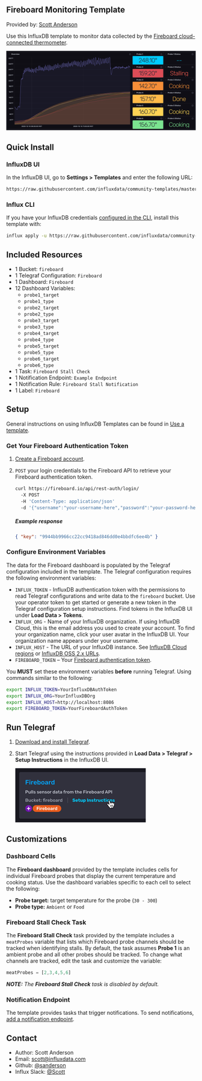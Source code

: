 ## Fireboard Monitoring Template

Provided by: [Scott Anderson](https://github.com/sanderson/)

Use this InfluxDB template to monitor data collected by the
[Fireboard cloud-connected thermometer](https://www.fireboard.com/).

![Fireboard Dashboard Screenshot](img/fireboard_dashboard.png)

## Quick Install

### InfluxDB UI

In the InfluxDB UI, go to **Settings > Templates** and enter the following URL:

```sh
https://raw.githubusercontent.com/influxdata/community-templates/master/fireboard/fireboard.yml
```

### Influx CLI

If you have your InfluxDB credentials [configured in the CLI](https://docs.influxdata.com/influxdb/v2.0/reference/cli/influx/config/), install this template with:

```sh
influx apply -u https://raw.githubusercontent.com/influxdata/community-templates/master/fireboard/fireboard.yml
```

## Included Resources

- 1 Bucket: `fireboard`
- 1 Telegraf Configuration: `Fireboard`
- 1 Dashboard: `Fireboard`
- 12 Dashboard Variables:
  - `probe1_target`
  - `probe1_type`
  - `probe2_target`
  - `probe2_type`
  - `probe3_target`
  - `probe3_type`
  - `probe4_target`
  - `probe4_type`
  - `probe5_target`
  - `probe5_type`
  - `probe6_target`
  - `probe6_type`
- 1 Task: `Fireboard Stall Check`
- 1 Notification Endpoint: `Example Endpoint`
- 1 Notification Rule: `Fireboard Stall Notification`
- 1 Label: `Fireboard`

## Setup

General instructions on using InfluxDB Templates can be found in [Use a template](../docs/use_a_template.md).

### Get Your Fireboard Authentication Token

1. [Create a Fireboard account](https://docs.fireboard.io/start/account.html#create-your-account).
2. `POST` your login credentials to the Fireboard API to retrieve your Fireboard authentication token.

    ```sh
    curl https://fireboard.io/api/rest-auth/login/
      -X POST
      -H 'Content-Type: application/json'
      -d '{"username":"your-username-here","password":"your-password-here"}'
    ```

    ##### Example response
    ```json
    { "key": "9944bb9966cc22cc9418ad846dd0e4bbdfc6ee4b" }
    ```

### Configure Environment Variables

The data for the Fireboard dashboard is populated by the Telegraf configuration
included in the template.
The Telegraf configuration requires the following environment variables:

- `INFLUX_TOKEN` - InfluxDB authentication token with the permissions to read
  Telegraf configurations and write data to the `fireboard` bucket.
  Use your operator token to get started or generate a new token in the
  Telegraf configuration setup instructions.
  Find tokens in the InfluxDB UI under **Load Data > Tokens**.
- `INFLUX_ORG` - Name of your InfluxDB organization.
  If using InfluxDB Cloud, this is the email address you used to create your account.
  To find your organization name, click your user avatar in the InfluxDB UI.
  Your organization name appears under your username.
- `INFLUX_HOST` - The URL of your InfluxDB instance.
  See [InfluxDB Cloud regions](https://docs.influxdata.com/influxdb/cloud/reference/regions/)
  or [InfluxDB OSS 2.x URLs](https://docs.influxdata.com/influxdb/latest/reference/urls/).
- `FIREBOARD_TOKEN` – Your [Fireboard authentication token](#get-your-fireboard-authentication-token).

You **MUST** set these environment variables **before** running Telegraf.
Using commands similar to the following:

```sh
export INFLUX_TOKEN=YourInfluxDBAuthToken
export INFLUX_ORG=YourInfluxDBOrg
export INFLUX_HOST=http://localhost:8086
export FIREBOARD_TOKEN=YourFireboardAuthToken
```

## Run Telegraf

1. [Download and install Telegraf](https://portal.influxdata.com/downloads/).
2. Start Telegraf using the instructions provided in **Load Data > Telegraf > Setup Instructions**
   in the InfluxDB UI.

    ![Telegraf Setup Instructions](img/fireboard_setup_telegraf.png)

## Customizations

### Dashboard Cells

The **Fireboard dashboard** provided by the template includes cells for individual
Fireboard probes that display the current temperature and cooking status.
Use the dashboard variables specific to each cell to select the following:

- **Probe target:** target temperature for the probe (`30 - 300`)
- **Probe type:** `Ambient` or `Food`

### Fireboard Stall Check Task

The **Fireboard Stall Check** task provided by the template includes a `meatProbes`
variable that lists which Fireboard probe channels should be tracked when
identifying stalls. By default, the task assumes **Probe 1** is an ambient probe
and all other probes should be tracked. To change what channels are tracked,
edit the task and customize the variable:

```js
meatProbes = [2,3,4,5,6]
```

_**NOTE:** The **Fireboard Stall Check** task is disabled by default._

### Notification Endpoint
The template provides tasks that trigger notifications.
To send notifications, [add a notification endpoint](https://docs.influxdata.com/influxdb/v2.0/monitor-alert/notification-endpoints/create/).

## Contact

- Author: Scott Anderson
- Email: scott@influxdata.com
- Github: [@sanderson](https://github.com/sanderson)
- Influx Slack: [@Scott](https://influxdata.com/slack)
